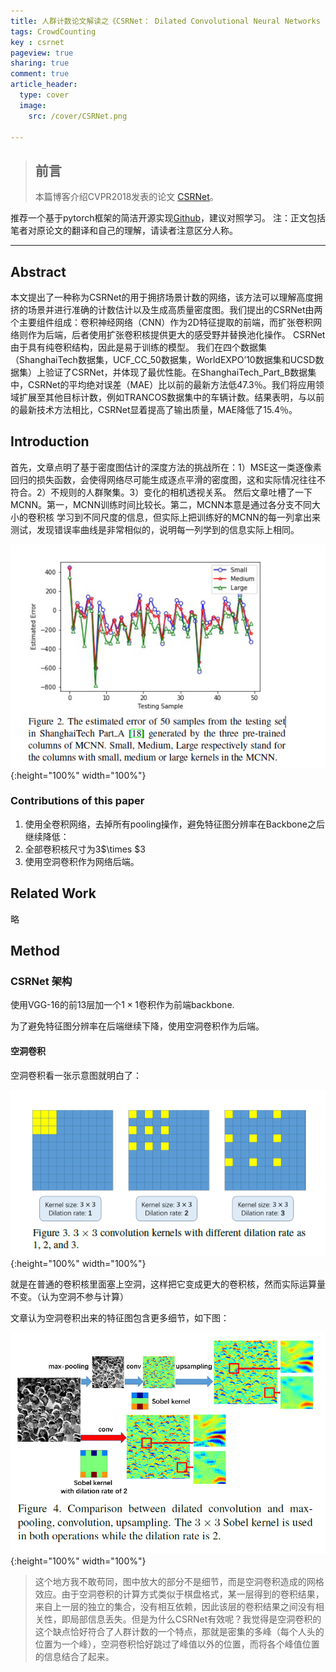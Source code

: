 ```yaml
---
title: 人群计数论文解读之《CSRNet： Dilated Convolutional Neural Networks for Understanding the Highly Congested Scene》
tags: CrowdCounting
key : csrnet
pageview: true
sharing: true
comment: true
article_header:
  type: cover
  image:
    src: /cover/CSRNet.png

---
```


> ## 前言
>本篇博客介绍CVPR2018发表的论文 [CSRNet](http://www.zpascal.net/cvpr2018/Li_CSRNet_Dilated_Convolutional_CVPR_2018_paper.pdf)。
<!--more-->
推荐一个基于pytorch框架的简洁开源实现[Github](https://github.com/CommissarMa/CSRNet-pytorch)，建议对照学习。
注：正文包括笔者对原论文的翻译和自己的理解，请读者注意区分人称。

------

## Abstract
  本文提出了一种称为CSRNet的用于拥挤场景计数的网络，该方法可以理解高度拥挤的场景并进行准确的计数估计以及生成高质量密度图。我们提出的CSRNet由两个主要组件组成：卷积神经网络（CNN）作为2D特征提取的前端，而扩张卷积网络则作为后端，后者使用扩张卷积核提供更大的感受野并替换池化操作。  CSRNet由于具有纯卷积结构，因此是易于训练的模型。
  我们在四个数据集（ShanghaiTech数据集，UCF_CC_50数据集，WorldEXPO’10数据集和UCSD数据集）上验证了CSRNet，并体现了最优性能。在ShanghaiTech_Part_B数据集中，CSRNet的平均绝对误差（MAE）比以前的最新方法低47.3％。我们将应用领域扩展至其他目标计数，例如TRANCOS数据集中的车辆计数。结果表明，与以前的最新技术方法相比，CSRNet显着提高了输出质量，MAE降低了15.4％。


## Introduction
首先，文章点明了基于密度图估计的深度方法的挑战所在：1）MSE这一类逐像素回归的损失函数，会使得网络尽可能生成逐点平滑的密度图，这和实际情况往往不符合。2）不规则的人群聚集。3）变化的相机透视关系。
然后文章吐槽了一下MCNN。第一，MCNN训练时间比较长。第二，MCNN本意是通过各分支不同大小的卷积核
学习到不同尺度的信息，但实际上把训练好的MCNN的每一列拿出来测试，发现错误率曲线是非常相似的，说明每一列学到的信息实际上相同。

![图1 多列错误率曲线](/postimages/CSRNet/Multi_Column.png){:height="100%" width="100%"}

### Contributions of this paper

1. 使用全卷积网络，去掉所有pooling操作，避免特征图分辨率在Backbone之后继续降低：
2. 全部卷积核尺寸为3$\times $3
3. 使用空洞卷积作为网络后端。


## Related Work
略

## Method

### CSRNet 架构

使用VGG-16的前13层加一个$1\times 1$卷积作为前端backbone.

为了避免特征图分辨率在后端继续下降，使用空洞卷积作为后端。
#### 空洞卷积
空洞卷积看一张示意图就明白了：

![图2 空洞卷积示意图](/postimages/CSRNet/dilated_conv.png){:height="100%" width="100%"}

就是在普通的卷积核里面塞上空洞，这样把它变成更大的卷积核，然而实际运算量不变。（认为空洞不参与计算）

文章认为空洞卷积出来的特征图包含更多细节，如下图：

![图3 空洞卷积得出的特征图](/postimages/CSRNet/dilated_conv_feature.png){:height="100%" width="100%"}

> 这个地方我不敢苟同，图中放大的部分不是细节，而是空洞卷积造成的网格效应。由于空洞卷积的计算方式类似于棋盘格式，某一层得到的卷积结果，来自上一层的独立的集合，没有相互依赖，因此该层的卷积结果之间没有相关性，即局部信息丢失。但是为什么CSRNet有效呢？我觉得是空洞卷积的这个缺点恰好符合了人群计数的一个特点，那就是密集的多峰（每个人头的位置为一个峰），空洞卷积恰好跳过了峰值以外的位置，而将各个峰值位置的信息结合了起来。